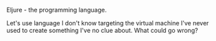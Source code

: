 Eljure - the programming language.

Let's use language I don't know targeting the virtual machine I've never used to create something I've no clue about. What could go wrong?

#
